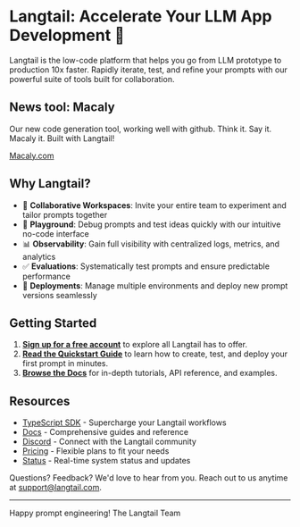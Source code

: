 # Langtail: Accelerate Your LLM App Development 🚀

Langtail is the low-code platform that helps you go from LLM prototype to production 10x faster. Rapidly iterate, test, and refine your prompts with our powerful suite of tools built for collaboration.

## News tool: Macaly

Our new code generation tool, working well with github. Think it. Say it. Macaly it. Built with Langtail!

[Macaly.com](https://www.macaly.com)

## Why Langtail? 

- 📝 **Collaborative Workspaces**: Invite your entire team to experiment and tailor prompts together
- 🧪 **Playground**: Debug prompts and test ideas quickly with our intuitive no-code interface  
- 📊 **Observability**: Gain full visibility with centralized logs, metrics, and analytics
- ✅ **Evaluations**: Systematically test prompts and ensure predictable performance 
- 🚀 **Deployments**: Manage multiple environments and deploy new prompt versions seamlessly

## Getting Started

1. **[Sign up for a free account](https://langtail.com/sign-up)** to explore all Langtail has to offer.
2. **[Read the Quickstart Guide](https://langtail.com/docs/getting-started/quickstart)** to learn how to create, test, and deploy your first prompt in minutes.
3. **[Browse the Docs](https://langtail.com/docs)** for in-depth tutorials, API reference, and examples.

## Resources

- [TypeScript SDK](https://github.com/langtail/langtail-node) - Supercharge your Langtail workflows 
- [Docs](https://langtail.com/docs) - Comprehensive guides and reference
- [Discord](https://dub.sh/PySAbCg) - Connect with the Langtail community
- [Pricing](https://langtail.com/pricing) - Flexible plans to fit your needs
- [Status](https://status.langtail.com) - Real-time system status and updates

Questions? Feedback? We'd love to hear from you. Reach out to us anytime at support@langtail.com.

---

Happy prompt engineering! 
The Langtail Team
